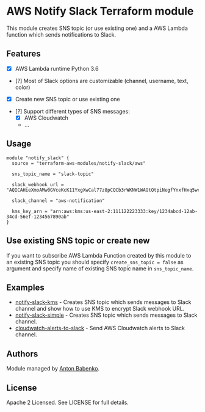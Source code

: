 # AWS Notify Slack Terraform module

This module creates SNS topic (or use existing one) and a AWS Lambda function which sends notifications to Slack.

## Features

- [x] AWS Lambda runtime Python 3.6
- [?] Most of Slack options are customizable (channel, username, text, color)
- [x] Create new SNS topic or use existing one
- [?] Support different types of SNS messages:
  - [x] AWS Cloudwatch
  - ...

## Usage

```hcl
module "notify_slack" {
  source = "terraform-aws-modules/notify-slack/aws"
  
  sns_topic_name = "slack-topic"

  slack_webhook_url = "AQICAHieXmoAMw0GVceKcK11YxgXwCal77z8pCQCb3rWKNW1WAGtQtpiNegfYnxfHxq5wcebAAAAjzCBjAYJKoZIhvcNAQcGoH8wfQIBADB4BgkqhkiG9w0BBwEwHgYJYIZIAWUDBAEuMBEEDC82t/I0vVFYXj+PhAIBEIBLEaSEogwZyj6VlndJZpKI2eMmV/0xLY8YqpNfys/EkC/LGxiw2mxugxXJv3oqZ4DidLwcQmcN09aNC+gPaP2XalBJCnttiDI5nhA5"

  slack_channel = "aws-notification"

  kms_key_arn = "arn:aws:kms:us-east-2:111122223333:key/1234abcd-12ab-34cd-56ef-1234567890ab"
}
```

## Use existing SNS topic or create new

If you want to subscribe AWS Lambda Function created by this module to an existing SNS topic you should specify `create_sns_topic = false` as argument and specify name of existing SNS topic name in `sns_topic_name`.

## Examples

* [notify-slack-kms](https://github.com/terraform-aws-modules/terraform-aws-notify-slack/tree/master/modules/notify-slack-simple) - Creates SNS topic which sends messages to Slack channel and show how to use KMS to encrypt Slack webhook URL.
* [notify-slack-simple](https://github.com/terraform-aws-modules/terraform-aws-notify-slack/tree/master/modules/notify-slack-simple) - Creates SNS topic which sends messages to Slack channel.
* [cloudwatch-alerts-to-slack](https://github.com/terraform-aws-modules/terraform-aws-notify-slack/tree/master/modules/cloudwatch-alerts-to-slack) - Send AWS Cloudwatch alerts to Slack channel.

## Authors

Module managed by [Anton Babenko](https://github.com/antonbabenko).

## License

Apache 2 Licensed. See LICENSE for full details.

